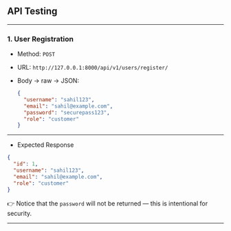 ## API Testing

---

### 1. User Registration

* Method: `POST`
* URL: `http://127.0.0.1:8000/api/v1/users/register/`
* Body → raw → JSON:

  ```json
  {
    "username": "sahil123",
    "email": "sahil@example.com",
    "password": "securepass123",
    "role": "customer"
  }
  ```

---

* Expected Response

```json
{
  "id": 1,
  "username": "sahil123",
  "email": "sahil@example.com",
  "role": "customer"
}
```

👉 Notice that the `password` will not be returned — this is intentional for security.

---